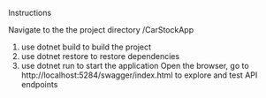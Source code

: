 ﻿Instructions

Navigate to the the project directory /CarStockApp
1. use dotnet build to build the project
2. use dotnet restore to restore dependencies
3. use dotnet run to start the application
Open the browser, go to http://localhost:5284/swagger/index.html to explore and test API endpoints
